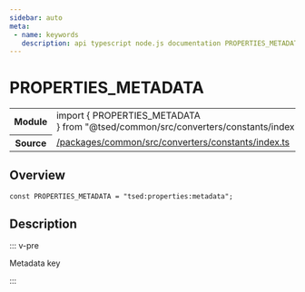 ```yaml
---
sidebar: auto
meta:
 - name: keywords
   description: api typescript node.js documentation PROPERTIES_METADATA const
---
```

# PROPERTIES_METADATA <Badge text="Constant" type="const"/>
<!-- Summary -->
<section class="symbol-info"><table class="is-full-width"><tbody><tr><th>Module</th><td><div class="lang-typescript"><span class="token keyword">import</span> { PROPERTIES_METADATA }&nbsp;<span class="token keyword">from</span>&nbsp;<span class="token string">"@tsed/common/src/converters/constants/index"</span></div></td></tr><tr><th>Source</th><td><a href="https://github.com/TypedProject/ts-express-decorators/blob/v5.2.5/packages/common/src/converters/constants/index.ts#L0-L0">/packages/common/src/converters/constants/index.ts</a></td></tr></tbody></table></section>

<!-- Overview -->
## Overview


<pre><code class="typescript-lang "><span class="token keyword">const</span> PROPERTIES_METADATA<span class="token punctuation"> = </span>"tsed<span class="token punctuation">:</span>properties<span class="token punctuation">:</span>metadata"<span class="token punctuation">;</span></code></pre>



<!-- Description -->
## Description

::: v-pre

Metadata key

:::